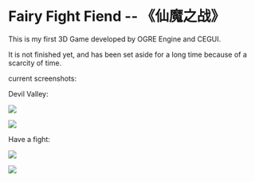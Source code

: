 Fairy Fight Fiend -- 《仙魔之战》
===============

This is my first 3D Game developed by OGRE Engine and CEGUI.

It is not finished yet, and has been set aside for a long time because of a scarcity of time.


current screenshots:

<p>Devil Valley:</p>

<img src="http://ww1.sinaimg.cn/mw690/7d29c2abgw1efaz6hn4p7j20mo0hrjv1.jpg"/><br/>

<img src="http://ww4.sinaimg.cn/mw690/7d29c2abgw1efaz6f2l4vj20mn0hpjv3.jpg"/><br/>

<p>Have a fight:</p>

<img src="http://ww2.sinaimg.cn/mw690/7d29c2abgw1efaz6ad2m9j20mo0hqmzb.jpg"/><br/>

<img src="http://ww1.sinaimg.cn/mw690/7d29c2abgw1efaz6b7bltj20mo0hq0ua.jpg"/><br/>
